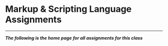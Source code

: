  <head><title> Home</title>
 </head>
 <body>
    <h1> Markup & Scripting Language Assignments </h1>
    <hr />
        <p>
        <em> <strong>The following is the home page for all assignments for this class </strong></em>
        </p>
    <br />
 </body>
 </html>
 